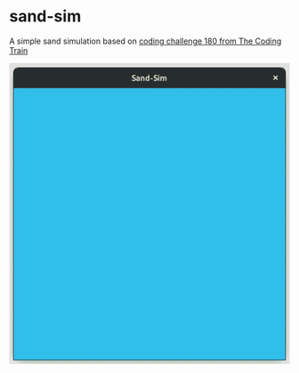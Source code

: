 # sand-sim

A simple sand simulation based on [coding challenge 180 from The Coding Train](https://www.youtube.com/watch?v=L4u7Zy_b868)

![sand-sim-demo](./assets/sand-sim-demo.gif)
